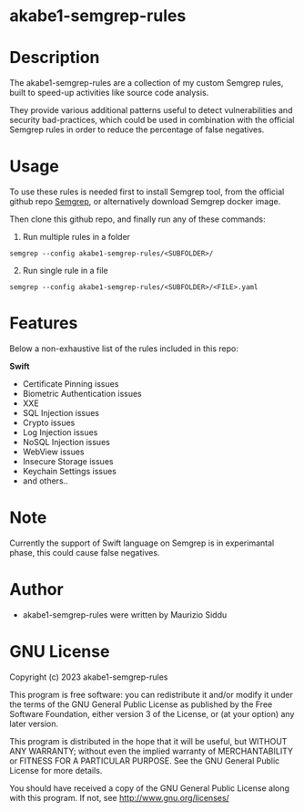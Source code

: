 akabe1-semgrep-rules
============================

# Description 
The akabe1-semgrep-rules are a collection of my custom Semgrep rules, built to speed-up activities like source code analysis.

They provide various additional patterns useful to detect vulnerabilities and security bad-practices, which could be used in combination with the official Semgrep rules in order to reduce the percentage of false negatives.


# Usage
To use these rules is needed first to install Semgrep tool, from the official github repo [Semgrep](https://github.com/returntocorp/semgrep), or alternatively download Semgrep docker image.

Then clone this github repo, and finally run any of these commands:

1. Run multiple rules in a folder
```
semgrep --config akabe1-semgrep-rules/<SUBFOLDER>/
```
2. Run single rule in a file
```
semgrep --config akabe1-semgrep-rules/<SUBFOLDER>/<FILE>.yaml
```


# Features
Below a non-exhaustive list of the rules included in this repo:

**Swift**

* Certificate Pinning issues
* Biometric Authentication issues
* XXE
* SQL Injection issues
* Crypto issues
* Log Injection issues
* NoSQL Injection issues
* WebView issues
* Insecure Storage issues
* Keychain Settings issues
* and others..

# Note
Currently the support of Swift language on Semgrep is in experimantal phase, this could cause false negatives.


# Author
- akabe1-semgrep-rules were written by Maurizio Siddu


# GNU License
Copyright (c) 2023 akabe1-semgrep-rules

This program is free software: you can redistribute it and/or modify
it under the terms of the GNU General Public License as published by
the Free Software Foundation, either version 3 of the License, or
(at your option) any later version.

This program is distributed in the hope that it will be useful,
but WITHOUT ANY WARRANTY; without even the implied warranty of
MERCHANTABILITY or FITNESS FOR A PARTICULAR PURPOSE. See the
GNU General Public License for more details.

You should have received a copy of the GNU General Public License
along with this program.  If not, see <http://www.gnu.org/licenses/>


